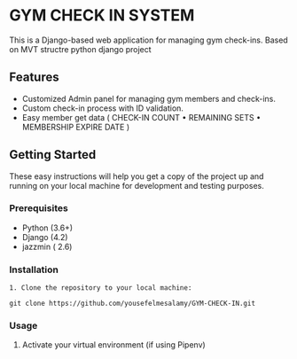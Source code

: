 
# GYM CHECK IN SYSTEM

This is a Django-based web application for managing gym check-ins.
Based on MVT structre python django project 

## Features

- Customized Admin panel for managing gym members and check-ins.
- Custom check-in process with ID validation.
- Easy member get data ( CHECK-IN COUNT • REMAINING SETS • MEMBERSHIP EXPIRE DATE )

## Getting Started

These easy instructions will help you get a copy of the project up and running on your local machine for development and testing purposes.

### Prerequisites

- Python (3.6+)
- Django (4.2)
- jazzmin ( 2.6)

### Installation

    1. Clone the repository to your local machine:

    git clone https://github.com/yousefelmesalamy/GYM-CHECK-IN.git

### Usage

1. Activate your virtual environment (if using Pipenv)
